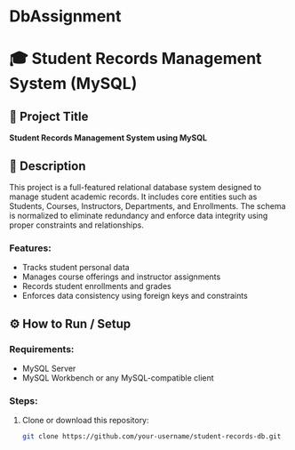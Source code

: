 # DbAssignment
# 🎓 Student Records Management System (MySQL)

## 📘 Project Title
**Student Records Management System using MySQL**

## 📝 Description
This project is a full-featured relational database system designed to manage student academic records. It includes core entities such as Students, Courses, Instructors, Departments, and Enrollments. The schema is normalized to eliminate redundancy and enforce data integrity using proper constraints and relationships.

### Features:
- Tracks student personal data
- Manages course offerings and instructor assignments
- Records student enrollments and grades
- Enforces data consistency using foreign keys and constraints

## ⚙️ How to Run / Setup

### Requirements:
- MySQL Server
- MySQL Workbench or any MySQL-compatible client

### Steps:
1. Clone or download this repository:
   ```bash
   git clone https://github.com/your-username/student-records-db.git
